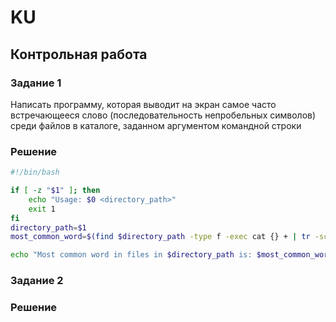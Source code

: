 # KU
## Контрольная работа
### Задание 1
Написать программу, которая выводит на экран самое часто встречающееся слово (последовательность непробельных символов) среди файлов в каталоге, заданном аргументом командной строки
### Решение
```sh
#!/bin/bash

if [ -z "$1" ]; then
    echo "Usage: $0 <directory_path>"
    exit 1
fi
directory_path=$1
most_common_word=$(find $directory_path -type f -exec cat {} + | tr -sc 'A-Za-z' '\n' | tr 'A-Z' 'a-z' | sort | uniq -c | sort -nr | awk '{print $2}' | head -1)

echo "Most common word in files in $directory_path is: $most_common_word"
```
### Задание 2
### Решение
